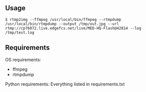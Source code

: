 Usage
-----

	$ rtmp2img --ffmpeg /usr/local/bin/ffmpeg --rtmpdump /usr/local/bin/rtmpdump --output /tmp/out.jpg --url rtmp://cp76072.live.edgefcs.net/live/MED-HQ-Flash@42814 --log /tmp/test.log


Requirements
------------

OS requirements:
* ffmpeg
* rtmpdump

Python requirements:
Everything listed in requirements.txt